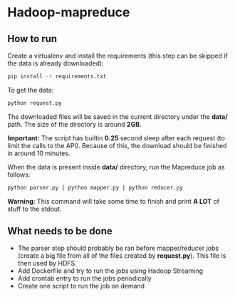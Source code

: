 # Hadoop-mapreduce

## How to run

Create a virtualenv and install the requirements (this step can be skipped if the data is already downloaded): 

```bash
pip install -r requirements.txt
```

To get the data: 

```bash
python request.py
```

The downloaded files will be saved in the current directory under the **data/** path. The size of the directory is around **2GB**.   

**Important:** The script has builtin **0.25** second sleep after each request (to limit the calls to the API). Because of this, the download should be finished in around 10 minutes.


When the data is present inside **data/** directory, run the Mapreduce job as follows:

```bash
python parser.py | python mapper.py | python reducer.py
```

**Warning:** This command will take some time to finish and print **A LOT** of stuff to the stdout.


## What needs to be done

* The parser step should probably be ran before mapper/reducer jobs (create a big file from all of the files created by **request.py**).
This file is then used by HDFS.
* Add Dockerfile and try to run the jobs using Hadoop Streaming
* Add crontab entry to run the jobs periodically
* Create one script to run the job on demand
